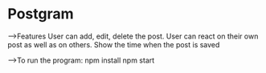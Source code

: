 # Postgram
-->Features
  User can add, edit, delete the post. 
  User can react on their own post as well as on others.
  Show the time when the post is saved

-->To run the program:
    npm install
    npm start
    
    
